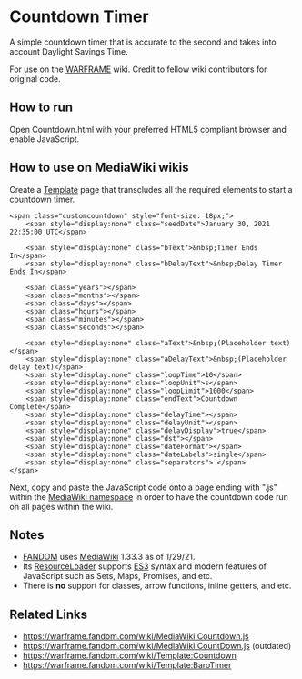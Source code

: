 # Countdown Timer
A simple countdown timer that is accurate to the second and takes into account Daylight Savings Time.

For use on the [WARFRAME](https://warframe.fandom.com/wiki/WARFRAME_Wiki) wiki. Credit to fellow wiki contributors for original code.

## How to run
Open Countdown.html with your preferred HTML5 compliant browser and enable JavaScript.

## How to use on MediaWiki wikis
Create a [Template](https://www.mediawiki.org/wiki/Help:Templates) page that transcludes all the required elements to start a countdown timer.

    <span class="customcountdown" style="font-size: 18px;">
        <span style="display:none" class="seedDate">January 30, 2021 22:35:00 UTC</span>

        <span style="display:none" class="bText">&nbsp;Timer Ends In</span>
        <span style="display:none" class="bDelayText">&nbsp;Delay Timer Ends In</span>

        <span class="years"></span>
        <span class="months"></span>
        <span class="days"></span>
        <span class="hours"></span>
        <span class="minutes"></span>
        <span class="seconds"></span>

        <span style="display:none" class="aText">&nbsp;(Placeholder text)</span>
        <span style="display:none" class="aDelayText">&nbsp;(Placeholder delay text)</span>
        <span style="display:none" class="loopTime">10</span>
        <span style="display:none" class="loopUnit">s</span>
        <span style="display:none" class="loopLimit">1000</span>
        <span style="display:none" class="endText">Countdown Complete</span>
        <span style="display:none" class="delayTime"></span>
        <span style="display:none" class="delayUnit"></span>
        <span style="display:none" class="delayDisplay">true</span>
        <span style="display:none" class="dst"></span>
        <span style="display:none" class="dateFormat"></span>
        <span style="display:none" class="dateLabels">single</span>
        <span style="display:none" class="separators"> </span>
    </span>

Next, copy and paste the JavaScript code onto a page ending with ".js" within the [MediaWiki namespace](https://www.mediawiki.org/wiki/Help:Namespaces#MediaWiki) in order to have the countdown code run on all pages within the wiki.

## Notes
* [FANDOM](https://en.wikipedia.org/wiki/Fandom_(website)) uses [MediaWiki](https://en.wikipedia.org/wiki/MediaWiki) 1.33.3 as of 1/29/21.
* Its [ResourceLoader](https://www.mediawiki.org/wiki/ResourceLoader) supports [ES3](https://www-archive.mozilla.org/js/language/E262-3.pdf) syntax and modern features of JavaScript such as Sets, Maps, Promises, and etc.
* There is **no** support for classes, arrow functions, inline getters, and etc.

## Related Links
* https://warframe.fandom.com/wiki/MediaWiki:Countdown.js
* https://warframe.fandom.com/wiki/MediaWiki:CountDown.js (outdated)
* https://warframe.fandom.com/wiki/Template:Countdown
* https://warframe.fandom.com/wiki/Template:BaroTimer
